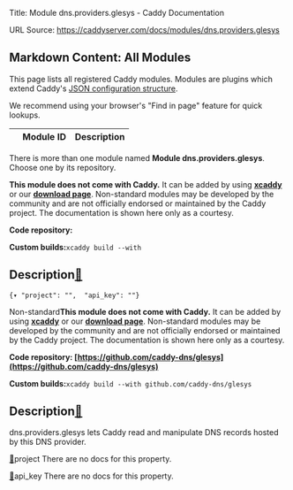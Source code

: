 Title: Module dns.providers.glesys - Caddy Documentation

URL Source: https://caddyserver.com/docs/modules/dns.providers.glesys

Markdown Content:
All Modules
-----------

This page lists all registered Caddy modules. Modules are plugins which extend Caddy's [JSON configuration structure](https://caddyserver.com/docs/json/).

We recommend using your browser's "Find in page" feature for quick lookups.

|  | Module ID | Description |
| --- | --- | --- |

There is more than one module named **Module dns.providers.glesys**. Choose one by its repository.

**This module does not come with Caddy.** It can be added by using **[xcaddy](https://caddyserver.com/docs/build#xcaddy)** or our **[download page](https://caddyserver.com/download)**. Non-standard modules may be developed by the community and are not officially endorsed or maintained by the Caddy project. The documentation is shown here only as a courtesy.

**Code repository:**

**Custom builds:**`xcaddy build --with`

Description[🔗](https://caddyserver.com/docs/modules/dns.providers.glesys#docs "Direct link")
---------------------------------------------------------------------------------------------

`{▾	"project": "",	"api_key": ""}`

Non-standard**This module does not come with Caddy.** It can be added by using **[xcaddy](https://caddyserver.com/docs/build#xcaddy)** or our **[download page](https://caddyserver.com/download)**. Non-standard modules may be developed by the community and are not officially endorsed or maintained by the Caddy project. The documentation is shown here only as a courtesy.

**Code repository: [https://github.com/caddy-dns/glesys](https://github.com/caddy-dns/glesys)**

**Custom builds:**`xcaddy build --with github.com/caddy-dns/glesys`

Description[🔗](https://caddyserver.com/docs/modules/dns.providers.glesys#docs "Direct link")
---------------------------------------------------------------------------------------------

dns.providers.glesys lets Caddy read and manipulate DNS records hosted by this DNS provider.

[🔗](https://caddyserver.com/docs/modules/dns.providers.glesys#project)project
There are no docs for this property.

[🔗](https://caddyserver.com/docs/modules/dns.providers.glesys#api_key)api_key
There are no docs for this property.
